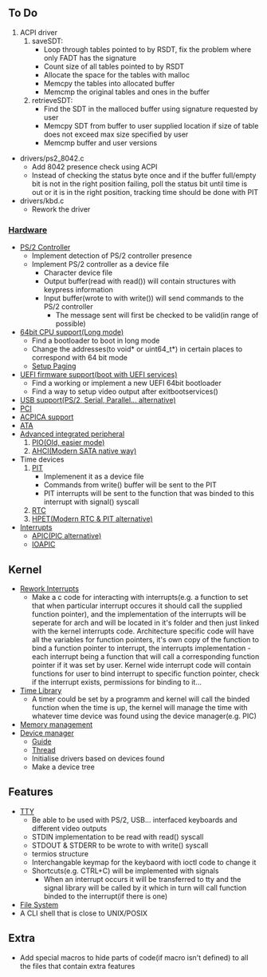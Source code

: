 ## To Do
1. ACPI driver
	1. saveSDT:
		* Loop through tables pointed to by RSDT, fix the problem where only FADT has the signature
		* Count size of all tables pointed to by RSDT
		* Allocate the space for the tables with malloc
		* Memcpy the tables into allocated buffer
		* Memcmp the original tables and ones in the buffer
	2. retrieveSDT:
		* Find the SDT in the malloced buffer using signature requested by user
		* Memcpy SDT from buffer to user supplied location if size of table does not exceed max size specified by user
		* Memcmp buffer and user versions
* drivers/ps2_8042.c
	* Add 8042 presence check using ACPI
	* Instead of checking the status byte once and if the buffer full/empty bit is not in the right position failing, poll the status bit until time is out or it is in the right position, tracking time should be done with PIT
* drivers/kbd.c
	* Rework the driver


### [Hardware](https://wiki.osdev.org/Category:Hardware)
* [PS/2 Controller](https://wiki.osdev.org/%228042%22_PS/2_Controller)
	* Implement detection of PS/2 controller presence
	* Implement PS/2 controller as a device file
		* Character device file
		* Output buffer(read with read()) will contain structures with keypress information
		* Input buffer(wrote to with write()) will send commands to the PS/2 controller
			* The message sent will first be checked to be valid(in range of possible)
* [64bit CPU support(Long mode)](https://wiki.osdev.org/Category:X86-64)
	* Find a bootloader to boot in long mode
	* Change the addresses(to void* or uint64_t*) in certain places to correspond with 64 bit mode
	* [Setup Paging](https://wiki.osdev.org/Setting_Up_Paging)
* [UEFI firmware support(boot with UEFI services)](https://wiki.osdev.org/Category:UEFI)
	* Find a working or implement a new UEFI 64bit bootloader
	* Find a way to setup video output after exitbootservices()
* [USB support(PS/2, Serial, Parallel... alternative)](https://wiki.osdev.org/Category:USB)
* [PCI](https://wiki.osdev.org/PCI)
* [ACPICA support](https://wiki.osdev.org/Category:ACPI)
* [ATA](https://wiki.osdev.org/Category:ATA)
* [Advanced integrated peripheral](https://wiki.osdev.org/Advanced_Integrated_Peripheral)
	1. [PIO(Old, easier mode)](https://wiki.osdev.org/ATA_PIO_Mode)
	2. [AHCI(Modern SATA native way)](https://wiki.osdev.org/AHCI)
* Time devices
	1. [PIT](https://wiki.osdev.org/Programmable_Interval_Timer)
		* Implemenent it as a device file
		* Commands from write() buffer will be sent to the PIT
		* PIT interrupts will be sent to the function that was binded to this interrupt with signal() syscall
	2. [RTC](https://wiki.osdev.org/RTC)
	3. [HPET(Modern RTC & PIT alternative)](https://wiki.osdev.org/HPET)
* [Interrupts](https://wiki.osdev.org/Category:Interrupts)
	* [APIC(PIC alternative)](https://wiki.osdev.org/APIC)
	* [IOAPIC](https://wiki.osdev.org/IOAPIC)



## Kernel
* [Rework Interrupts](https://wiki.osdev.org/Category:Interrupts)
	* Make a c code for interacting with interrupts(e.g. a function to set that when particular interrupt occures it should call the supplied function pointer), and the implementation of the interrupts will be seperate for arch and will be located in it's folder and then just linked with the kernel interrupts code. Architecture specific code will have all the variables for function pointers, it's own copy of the function to bind a function pointer to interrupt, the interrupts implementation - each interrupt being a function that will call a corresponding function pointer if it was set by user. Kernel wide interrupt code will contain functions for user to bind interrupt to specific function pointer, check if the interrupt exists, permissions for binding to it...
* [Time Library]()
	* A timer could be set by a programm and kernel will call the binded function when the time is up, the kernel will manage the time with whatever time device was found using the device manager(e.g. PIC)
* [Memory management](https://wiki.osdev.org/Category:Memory_management)
* [Device manager](https://wiki.osdev.org/Device_Management)
	* [Guide](https://wiki.osdev.org/User:Kmcguire/Quick_And_Dirty_Device_Management)
	* [Thread](https://www.reddit.com/r/osdev/comments/dr2qym/device_driver_model_for_oshypervisor/)
	* Initialise drivers based on devices found
	* Make a device tree



## Features
* [TTY](https://www.reddit.com/r/osdev/comments/hgzg6k/tty_questions/)
	* Be able to be used with PS/2, USB... interfaced keyboards and different video outputs
	* STDIN implementation to be read with read() syscall
	* STDOUT & STDERR to be wrote to with write() syscall
	* termios structure
	* Interchangable keymap for the keybaord with ioctl code to change it
	* Shortcuts(e.g. CTRL+C) will be implemented with signals
		* When an interrupt occurs it will be transferred to tty and the signal library will be called by it which in turn will call function binded to the interrupt(if there is one)
* [File System](https://wiki.osdev.org/Filesystem)
* A CLI shell that is close to UNIX/POSIX



## Extra
* Add special macros to hide parts of code(if macro isn't defined) to all the files that contain extra features
